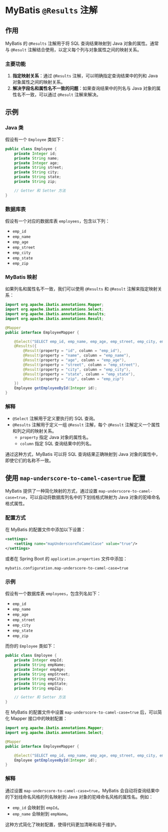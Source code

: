 # MyBatis `@Results` 注解

## 作用
MyBatis 的 `@Results` 注解用于将 SQL 查询结果映射到 Java 对象的属性。通常与 `@Result` 注解结合使用，以定义每个列与对象属性之间的映射关系。

### 主要功能
1. **指定映射关系**：通过 `@Results` 注解，可以明确指定查询结果中的列和 Java 对象属性之间的映射关系。
2. **解决字段名和属性名不一致的问题**：如果查询结果中的列名与 Java 对象的属性名不一致，可以通过 `@Result` 注解来解决。

## 示例

### Java 类
假设有一个 `Employee` 类如下：

```java
public class Employee {
    private Integer id;
    private String name;
    private Integer age;
    private String street;
    private String city;
    private String state;
    private String zip;

    // Getter 和 Setter 方法
}
```

### 数据库表
假设有一个对应的数据库表 `employees`，包含以下列：
- `emp_id`
- `emp_name`
- `emp_age`
- `emp_street`
- `emp_city`
- `emp_state`
- `emp_zip`

### MyBatis 映射
如果列名和属性名不一致，我们可以使用 `@Results` 和 `@Result` 注解来指定映射关系：

```java
import org.apache.ibatis.annotations.Mapper;
import org.apache.ibatis.annotations.Select;
import org.apache.ibatis.annotations.Results;
import org.apache.ibatis.annotations.Result;

@Mapper
public interface EmployeeMapper {

    @Select("SELECT emp_id, emp_name, emp_age, emp_street, emp_city, emp_state, emp_zip FROM employees WHERE emp_id = #{id}")
    @Results({
        @Result(property = "id", column = "emp_id"),
        @Result(property = "name", column = "emp_name"),
        @Result(property = "age", column = "emp_age"),
        @Result(property = "street", column = "emp_street"),
        @Result(property = "city", column = "emp_city"),
        @Result(property = "state", column = "emp_state"),
        @Result(property = "zip", column = "emp_zip")
    })
    Employee getEmployeeById(Integer id);
}
```

### 解释
- `@Select` 注解用于定义要执行的 SQL 查询。
- `@Results` 注解用于定义一组 `@Result` 注解，每个 `@Result` 注解定义一个属性和列之间的映射关系。
  - `property` 指定 Java 对象的属性名。
  - `column` 指定 SQL 查询结果中的列名。

通过这种方式，MyBatis 可以将 SQL 查询结果正确映射到 Java 对象的属性中，即使它们的名称不一致。

## 使用 `map-underscore-to-camel-case=true` 配置

MyBatis 提供了一种简化映射的方式，通过设置 `map-underscore-to-camel-case=true`，可以自动将数据库列名中的下划线格式映射为 Java 对象的驼峰命名格式属性。

### 配置方式
在 MyBatis 的配置文件中添加以下设置：

```xml
<settings>
    <setting name="mapUnderscoreToCamelCase" value="true"/>
</settings>
```

或者在 Spring Boot 的 `application.properties` 文件中添加：

```properties
mybatis.configuration.map-underscore-to-camel-case=true
```

### 示例
假设有一个数据库表 `employees`，包含列名如下：
- `emp_id`
- `emp_name`
- `emp_age`
- `emp_street`
- `emp_city`
- `emp_state`
- `emp_zip`

而你的 `Employee` 类如下：

```java
public class Employee {
    private Integer empId;
    private String empName;
    private Integer empAge;
    private String empStreet;
    private String empCity;
    private String empState;
    private String empZip;

    // Getter 和 Setter 方法
}
```

在 MyBatis 的配置文件中设置 `map-underscore-to-camel-case=true` 后，可以简化 Mapper 接口中的映射配置：

```java
import org.apache.ibatis.annotations.Mapper;
import org.apache.ibatis.annotations.Select;

@Mapper
public interface EmployeeMapper {

    @Select("SELECT emp_id, emp_name, emp_age, emp_street, emp_city, emp_state, emp_zip FROM employees WHERE emp_id = #{id}")
    Employee getEmployeeById(Integer id);
}
```

### 解释
通过设置 `map-underscore-to-camel-case=true`，MyBatis 会自动将查询结果中的下划线命名风格的列名映射到 Java 对象的驼峰命名风格的属性名。例如：
- `emp_id` 会映射到 `empId`。
- `emp_name` 会映射到 `empName`。

这种方式简化了映射配置，使得代码更加清晰和易于维护。